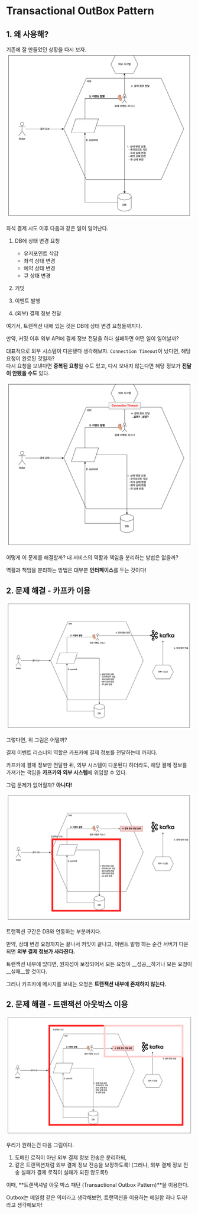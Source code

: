 # Transactional OutBox Pattern

## 1. 왜 사용해?

기존에 잘 만들었던 상황을 다시 보자.  
![10.1](https://github.com/hpp-backend-15/java-concert-joonhyeokyang/blob/step18/docs/img/10-1.png)  

좌석 결제 시도 이후 다음과 같은 일이 일어난다.  

1. DB에 상태 변경 요청  
   - 유저포인트 삭감
   - 좌석 상태 변경
   - 예약 상태 변경
   - 큐 상태 변경

2. 커밋  
3. 이벤트 발행  
4. (외부) 결제 정보 전달  

여기서, 트랜잭션 내에 있는 것은 DB에 상태 변경 요청들까지다.  

만약, 커밋 이후 외부 API에 결제 정보 전달을 하다 실패하면 어떤 일이 일어날까?  

대표적으로 외부 시스템이 다운됐다 생각해보자.
`Connection Timeout`이 났다면, 해당 요청이 완료된 것일까?  
다시 요청을 보낸다면 **중복된 요청**일 수도 있고, 다시 보내지 않는다면 해당 정보가 **전달이 안됐을 수도** 있다.

![10.2](https://github.com/hpp-backend-15/java-concert-joonhyeokyang/blob/step18/docs/img/10-2.png)  

어떻게 이 문제를 해결할까? 내 서비스의 역활과 책임을 분리하는 방법은 없을까?

역활과 책임을 분리하는 방법은 대부분 **인터페이스**를 두는 것이다!

## 2. 문제 해결 - 카프카 이용  

![10.3](https://github.com/hpp-backend-15/java-concert-joonhyeokyang/blob/step18/docs/img/10-3.png)

그렇다면, 위 그림은 어떨까?

결제 이벤트 리스너의 역할은 카프카에 결제 정보를 전달하는데 까지다.

카프카에 결제 정보만 전달한 뒤, 외부 시스템이 다운된다 하더라도, 해당 결제 정보를 가져가는 책임을 **카프카와 외부 시스템**에 위임할 수 있다.

그럼 문제가 없어질까? **아니다!**

![10.4](https://github.com/hpp-backend-15/java-concert-joonhyeokyang/blob/step18/docs/img/10-4.png)

트랜잭션 구간은 DB와 연동하는 부분까지다.  

만약, 상태 변경 요청까지는 끝나서 커밋이 끝나고, 이벤트 발행 하는 순간 서버가 다운되면 **외부 결제 정보가 사라진다.**

트랜잭션 내부에 있다면, 원자성이 보장되어서 모든 요청이 __성공__하거나 모든 요청이 __실패__할 것이다.

그러나 카프카에 메시지를 보내는 요청은 **트랜잭션 내부에 존재하지 않는다.**


## 2. 문제 해결 - 트랜잭션 아웃박스 이용  
![10.5](https://github.com/hpp-backend-15/java-concert-joonhyeokyang/blob/step18/docs/img/10-5.png)

우리가 원하는건 다음 그림이다.

1. 도메인 로직이 아닌 외부 결제 정보 전송은 분리하되,
2. 같은 트랜잭션처럼 외부 결제 정보 전송을 보장하도록! (그러나, 외부 결제 정보 전송 실패가 결제 로직이 실패가 되진 않도록!)

이때, **트랜잭셔널 아웃 박스 패턴 (Transactional Outbox Pattern)**을 이용한다.

Outbox는 메일함 같은 의미라고 생각해보면, 트랜잭션을 이용하는 메일함 하나 두자! 라고 생각해보자!
